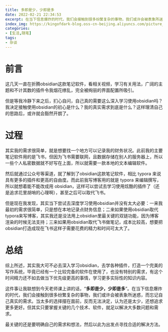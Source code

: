 ```yaml
---
title: 多即是少，少即是多
date: 2022-02-21 22:34:53
excerpt: 在当下信息爆炸的时代，我们会接触到很多纷繁复杂的事物，我们或许会被表象所迷惑，而忘记自己真实的需求。
index_img: https://kingofdark-blog.oss-cn-beijing.aliyuncs.com/picture_backend/picture_backend/hexo_img/less_is_more.jpeg
categories:
- [生活,随笔]
tags:
- 杂谈
---
```


# 前言

这几天一直在折腾obsidian这款笔记软件，看相关视频，学习有关用法，广阔的主题和不计其数的插件令我烟花缭乱，完全被绚丽的界面配置所吸引。

但是等我冷静下来之后，扪心自问，自己真的需要这么深入学习使用obsidian吗？我决定接触使用obsidian的初心是什么？我的真实需求到底是什么？这样理清自己的思路后，或许就会豁然开朗了。

# 过程

其实我的需求很简单，就是想要找一个地方可以记录我的财务状况。此前我的主要笔记软件用的是飞书，但因为飞书需要联网，且数据存储在别人的服务器上，所以一些个人私密数据就不好写在上面，所以就需要一款本地的文本编辑软件。

然后就通过公众号等渠道，就了解到了obsidian这款笔记软件，相比 typora 来说具有更多的插件和更高的自由度。而此前我写博客用的就是 typora 来编辑撰写，所以就想着能不能改成用 obsidian，这样可以尝试去学习使用炫酷的插件了（还是追求花里胡哨的心理啊），甚至之后可以取代飞书。

但是现在我发现，其实当下尝试去深度学习使用obsidian并没有太大必要：一来我最初的需求很简单，只是想在本地记录点财务信息；二来如果使用obsidian取代typora来写博客，其实我还是没法用上obsidian里最关键的双链功能，因为博客渲染的时候无法支持；三来如果用obsidian取代飞书做笔记，成本比较高，想要把obsidian打造成现在飞书这样子需要花费的精力和时间可太大了。

# 总结

综上所述，其实我大可不必去深入学习obsidian，去学各种插件，打造一个完美的写作系统，毕竟已经有一个比较完备的软件在使用了，也没有特别的需求，有这个时间精力还不如去做当下优先级更高的事情，学习更多实际性的知识内容。

这件事让我联想到今天老师课上讲的话，“**多即是少，少即是多**”。在当下信息爆炸的时代，我们会接触到很多纷繁复杂的事物，我们或许会被表象所迷惑，而忘记自己真实的需求。当太多的选择摆在面前，反而无法决定，认为还是太少，还想追求更多更好。但其实只要掌握关键的几个技术、软件，就足以解决大多数问题和需求。

最关键的还是要明确自己的需求和想法，然后以此为出发点寻找合适的解决方法。
